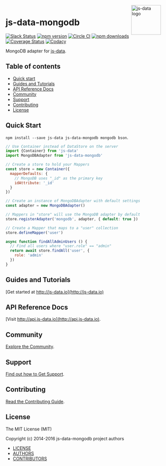 <img src="https://raw.githubusercontent.com/js-data/js-data/master/js-data.png" alt="js-data logo" title="js-data" align="right" width="96" height="96" />

# js-data-mongodb

[![Slack Status][sl_b]][sl_l]
[![npm version][npm_b]][npm_l]
[![Circle CI][circle_b]][circle_l]
[![npm downloads][dn_b]][dn_l]
[![Coverage Status][cov_b]][cov_l]
[![Codacy][cod_b]][cod_l]

MongoDB adapter for [js-data](http://www.js-data.io/).

## Table of contents

* [Quick start](#quick-start)
* [Guides and Tutorials](#guides-and-tutorials)
* [API Reference Docs](#api-reference-docs)
* [Community](#community)
* [Support](#support)
* [Contributing](#contributing)
* [License](#license)

## Quick Start
`npm install --save js-data js-data-mongodb mongodb bson`.

```js
// Use Container instead of DataStore on the server
import {Container} from 'js-data'
import MongoDBAdapter from 'js-data-mongodb'

// Create a store to hold your Mappers
const store = new Container({
  mapperDefaults: {
    // MongoDB uses "_id" as the primary key
    idAttribute: '_id'
  }
})

// Create an instance of MongoDBAdapter with default settings
const adapter = new MongoDBAdapter()

// Mappers in "store" will use the MongoDB adapter by default
store.registerAdapter('mongodb', adapter, { default: true })

// Create a Mapper that maps to a "user" collection
store.defineMapper('user')
```

```js
async function findAllAdminUsers () {
  // Find all users where "user.role" == "admin"
  return await store.findAll('user', {
    role: 'admin'
  })
}
```

## Guides and Tutorials

[Get started at http://js-data.io](http://js-data.io)

## API Reference Docs

[Visit http://api.js-data.io](http://api.js-data.io).

## Community

[Explore the Community](http://js-data.io/docs/community).

## Support

[Find out how to Get Support](http://js-data.io/docs/support).

## Contributing

[Read the Contributing Guide](http://js-data.io/docs/contributing).

## License

The MIT License (MIT)

Copyright (c) 2014-2016 js-data-mongodb project authors

* [LICENSE](https://github.com/js-data/js-data-mongodb/blob/master/LICENSE)
* [AUTHORS](https://github.com/js-data/js-data-mongodb/blob/master/AUTHORS)
* [CONTRIBUTORS](https://github.com/js-data/js-data-mongodb/blob/master/CONTRIBUTORS)

[sl_b]: http://slack.js-data.io/badge.svg
[sl_l]: http://slack.js-data.io
[npm_b]: https://img.shields.io/npm/v/js-data-mongodb.svg?style=flat
[npm_l]: https://www.npmjs.org/package/js-data-mongodb
[circle_b]: https://img.shields.io/circleci/project/js-data/js-data-mongodb/master.svg?style=flat
[circle_l]: https://circleci.com/gh/js-data/js-data-mongodb/tree/master
[dn_b]: https://img.shields.io/npm/dm/js-data-mongodb.svg?style=flat
[dn_l]: https://www.npmjs.org/package/js-data-mongodb
[cov_b]: https://img.shields.io/coveralls/js-data/js-data-mongodb/master.svg?style=flat
[cov_l]: https://coveralls.io/github/js-data/js-data-mongodb?branch=master
[cod_b]: https://img.shields.io/codacy/1f45ede49dfb4bdea68f46ca55631968.svg
[cod_l]: https://www.codacy.com/app/jasondobry/js-data-mongodb/dashboard
